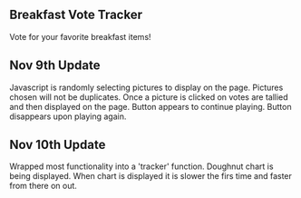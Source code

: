 Breakfast Vote Tracker
--------------
Vote for your favorite breakfast items!

Nov 9th Update
--------------
Javascript is randomly selecting pictures to display on the page.
Pictures chosen will not be duplicates.
Once a picture is clicked on votes are tallied and then displayed on the page.
Button appears to continue playing.  Button disappears upon playing again.

Nov 10th Update
---------------
Wrapped most functionality into a 'tracker' function.
Doughnut chart is being displayed.
When chart is displayed it is slower the firs time and faster from there on out.
